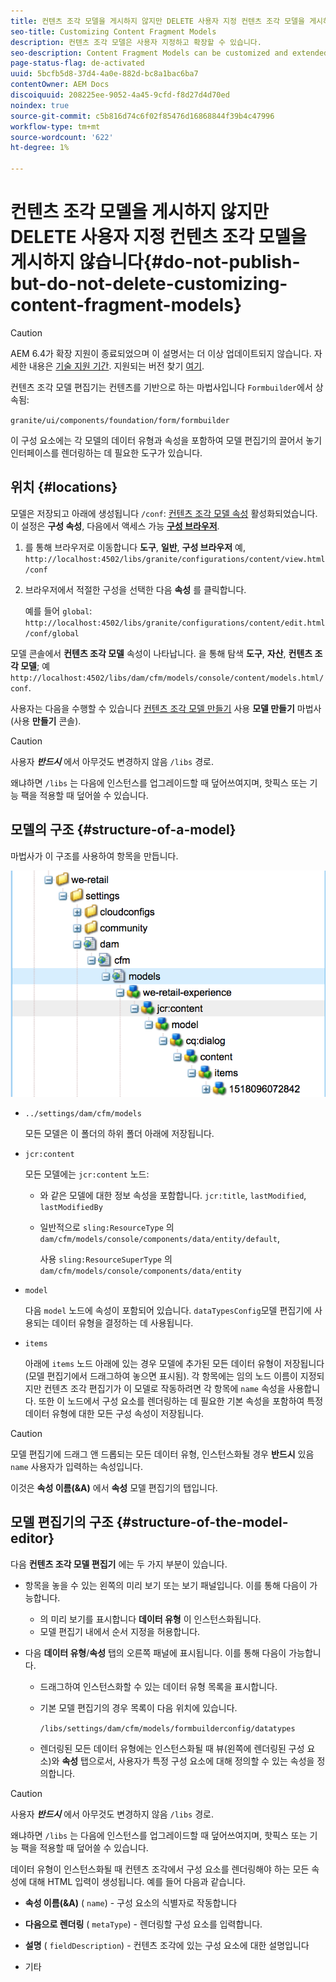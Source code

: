 ```yaml
---
title: 컨텐츠 조각 모델을 게시하지 않지만 DELETE 사용자 지정 컨텐츠 조각 모델을 게시하지 않습니다
seo-title: Customizing Content Fragment Models
description: 컨텐츠 조각 모델은 사용자 지정하고 확장할 수 있습니다.
seo-description: Content Fragment Models can be customized and extended.
page-status-flag: de-activated
uuid: 5bcfb5d8-37d4-4a0e-882d-bc8a1bac6ba7
contentOwner: AEM Docs
discoiquuid: 208225ee-9052-4a45-9cfd-f8d27d4d70ed
noindex: true
source-git-commit: c5b816d74c6f02f85476d16868844f39b4c47996
workflow-type: tm+mt
source-wordcount: '622'
ht-degree: 1%

---
```



# 컨텐츠 조각 모델을 게시하지 않지만 DELETE 사용자 지정 컨텐츠 조각 모델을 게시하지 않습니다{#do-not-publish-but-do-not-delete-customizing-content-fragment-models}

>[!CAUTION]
>
>AEM 6.4가 확장 지원이 종료되었으며 이 설명서는 더 이상 업데이트되지 않습니다. 자세한 내용은 [기술 지원 기간](https://helpx.adobe.com/kr/support/programs/eol-matrix.html). 지원되는 버전 찾기 [여기](https://experienceleague.adobe.com/docs/).

컨텐츠 조각 모델 편집기는 컨텐츠를 기반으로 하는 마법사입니다 `Formbuilder`에서 상속됨:

`granite/ui/components/foundation/form/formbuilder`

이 구성 요소에는 각 모델의 데이터 유형과 속성을 포함하여 모델 편집기의 끌어서 놓기 인터페이스를 렌더링하는 데 필요한 도구가 있습니다.

## 위치 {#locations}

모델은 저장되고 아래에 생성됩니다 `/conf`: [컨텐츠 조각 모델 속성](/help/assets/content-fragments-models.md#enable-content-fragment-models) 활성화되었습니다. 이 설정은 **구성 속성**, 다음에서 액세스 가능 **[구성 브라우저](/help/sites-administering/configurations.md)**.

1. 를 통해 브라우저로 이동합니다 **도구**, **일반**, **구성 브라우저**
예, 
`http://localhost:4502/libs/granite/configurations/content/view.html/conf`

1. 브라우저에서 적절한 구성을 선택한 다음 **속성** 를 클릭합니다.

   예를 들어 `global`: `http://localhost:4502/libs/granite/configurations/content/edit.html/conf/global`

모델 콘솔에서 **컨텐츠 조각 모델** 속성이 나타납니다. 을 통해 탐색 **도구**, **자산**, **컨텐츠 조각 모델**; 예 `http://localhost:4502/libs/dam/cfm/models/console/content/models.html/conf`.

사용자는 다음을 수행할 수 있습니다 [컨텐츠 조각 모델 만들기](/help/assets/content-fragments-models.md#creating-a-content-fragment-model) 사용 **모델 만들기** 마법사(사용 **만들기** 콘솔).

>[!CAUTION]
>
>사용자 ***반드시*** 에서 아무것도 변경하지 않음 `/libs` 경로.
>
>왜냐하면 `/libs` 는 다음에 인스턴스를 업그레이드할 때 덮어쓰여지며, 핫픽스 또는 기능 팩을 적용할 때 덮어쓸 수 있습니다.

## 모델의 구조 {#structure-of-a-model}

마법사가 이 구조를 사용하여 항목을 만듭니다.

![cf-54](assets/cf-54.png)

* `../settings/dam/cfm/models`

   모든 모델은 이 폴더의 하위 폴더 아래에 저장됩니다.

* `jcr:content`

   모든 모델에는 `jcr:content` 노드:

   * 와 같은 모델에 대한 정보 속성을 포함합니다. `jcr:title`, `lastModified`, `lastModifiedBy`
   * 일반적으로 `sling:ResourceType` 의 `dam/cfm/models/console/components/data/entity/default`,

      사용 `sling:ResourceSuperType` 의 `dam/cfm/models/console/components/data/entity`

* `model`

   다음 `model` 노드에 속성이 포함되어 있습니다. `dataTypesConfig`모델 편집기에 사용되는 데이터 유형을 결정하는 데 사용됩니다.

* `items`

   아래에 `items` 노드 아래에 있는 경우 모델에 추가된 모든 데이터 유형이 저장됩니다(모델 편집기에서 드래그하여 놓으면 표시됨). 각 항목에는 임의 노드 이름이 지정되지만 컨텐츠 조각 편집기가 이 모델로 작동하려면 각 항목에 `name` 속성을 사용합니다. 또한 이 노드에서 구성 요소를 렌더링하는 데 필요한 기본 속성을 포함하여 특정 데이터 유형에 대한 모든 구성 속성이 저장됩니다.

>[!CAUTION]
>
>모델 편집기에 드래그 앤 드롭되는 모든 데이터 유형, 인스턴스화될 경우 **반드시** 있음 `name` 사용자가 입력하는 속성입니다.
>
>이것은 **속성 이름(&amp;A)** 에서 **속성** 모델 편집기의 탭입니다.

## 모델 편집기의 구조 {#structure-of-the-model-editor}

다음 **컨텐츠 조각 모델 편집기** 에는 두 가지 부분이 있습니다.

* 항목을 놓을 수 있는 왼쪽의 미리 보기 또는 보기 패널입니다. 이를 통해 다음이 가능합니다.

   * 의 미리 보기를 표시합니다 **데이터 유형** 이 인스턴스화됩니다.
   * 모델 편집기 내에서 순서 지정을 허용합니다.

* 다음 **데이터 유형**/**속성** 탭의 오른쪽 패널에 표시됩니다. 이를 통해 다음이 가능합니다.

   * 드래그하여 인스턴스화할 수 있는 데이터 유형 목록을 표시합니다.
   * 기본 모델 편집기의 경우 목록이 다음 위치에 있습니다.

      `/libs/settings/dam/cfm/models/formbuilderconfig/datatypes`

      <!-- Please uncomment when file is used
      This node contains all the data types currently supported in the model editor. For more information on how to configure the data types, see [Customizing Data Types for Content Fragment Models](/help/sites-developing/customizing-content-fragment-model-data-types.md).
      -->

   * 렌더링된 모든 데이터 유형에는 인스턴스화될 때 뷰(왼쪽에 렌더링된 구성 요소)와 **속성** 탭으로서, 사용자가 특정 구성 요소에 대해 정의할 수 있는 속성을 정의합니다.

>[!CAUTION]
>
>사용자 ***반드시*** 에서 아무것도 변경하지 않음 `/libs` 경로.
>
>왜냐하면 `/libs` 는 다음에 인스턴스를 업그레이드할 때 덮어쓰여지며, 핫픽스 또는 기능 팩을 적용할 때 덮어쓸 수 있습니다.

<!-- Please uncomment when files are used
The properties on the right side define a form that is submitted directly into JCR under `/conf`; see the path in the example [Structure of a Model](/help/sites-developing/customizing-content-fragment-models.md#structure-of-a-model).
-->

데이터 유형이 인스턴스화될 때 컨텐츠 조각에서 구성 요소를 렌더링해야 하는 모든 속성에 대해 HTML 입력이 생성됩니다. 예를 들어 다음과 같습니다.

* **속성 이름(&amp;A)** ( `name`) - 구성 요소의 식별자로 작동합니다

* **다음으로 렌더링** ( `metaType`) - 렌더링할 구성 요소를 입력합니다.

* **설명** ( `fieldDescription`) - 컨텐츠 조각에 있는 구성 요소에 대한 설명입니다

* 기타

